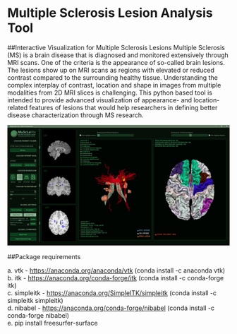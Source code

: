 # Multiple Sclerosis Lesion Analysis Tool
##Interactive Visualization for Multiple Sclerosis Lesions
Multiple Sclerosis (MS) is a brain disease that is diagnosed and monitored extensively through MRI scans. One of the criteria is the appearance of so-called brain lesions. The lesions show up on MRI scans as regions with elevated or reduced contrast compared to the surrounding healthy tissue. Understanding the complex interplay of contrast, location and shape in images from multiple modalities from 2D MRI slices is challenging. This python based tool is intended to provide advanced visualization of appearance- and location-related features of lesions that would help researchers in defining better disease characterization through MS research.

![Main App](screenshots/screenshotMain.png)

##Package requirements

a. vtk - https://anaconda.org/anaconda/vtk    (conda install -c anaconda vtk) <br/>
b. itk - https://anaconda.org/conda-forge/itk  (conda install -c conda-forge itk) <br/>
c. simpleitk - https://anaconda.org/SimpleITK/simpleitk  (conda install -c simpleitk simpleitk) <br/>
d. nibabel - https://anaconda.org/conda-forge/nibabel  (conda install -c conda-forge nibabel) <br/>
e. pip install freesurfer-surface<br/>
